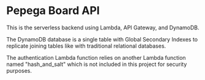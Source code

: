 # Pepega Board API

This is the serverless backend using Lambda, API Gateway, and DynamoDB.

The DynamoDB database is a single table with Global Secondary Indexes to
replicate joining tables like with traditional relational databases.

The authentication Lambda function relies on another Lambda function named
"hash_and_salt" which is not included in this project for security purposes.
